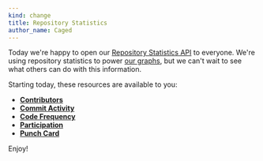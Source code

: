 ```yaml
---
kind: change
title: Repository Statistics
author_name: Caged
---
```


Today we're happy to open our [Repository Statistics API](/v3/repos/statistics) to everyone.  We're using
repository statistics to power [our graphs](https://github.com/github/linguist/graphs),
but we can't wait to see what others can do with this information.

Starting today, these resources are available to you:

* **[Contributors](/v3/repos/statistics/#contributors)**
* **[Commit Activity](/v3/repos/statistics/#commit-activity)**
* **[Code Frequency](/v3/repos/statistics/#code-frequency)**
* **[Participation](/v3/repos/statistics/#participation)**
* **[Punch Card](/v3/repos/statistics/#punch-card)**

Enjoy!
